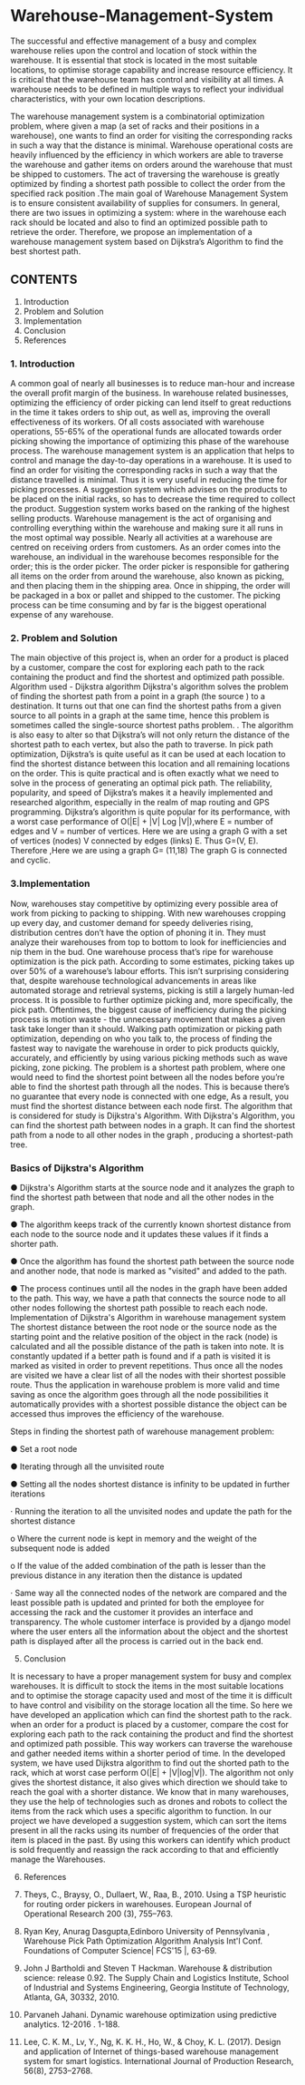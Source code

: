 # Warehouse-Management-System

The successful and effective management of a busy and complex warehouse relies upon the control and location of stock within the warehouse. It is essential that stock is located in the most suitable locations, to optimise storage capability and increase resource efficiency. It is critical that the warehouse team has control and visibility at all times. A warehouse needs to be defined in multiple ways to reflect your individual characteristics, with your own location descriptions. 


The warehouse management system is a combinatorial optimization problem, where given a map (a set of racks and their positions in a warehouse), one wants to find an order for visiting the corresponding racks in such a way that the distance is minimal. Warehouse operational costs are heavily influenced by the efficiency in which workers are able to traverse the warehouse and gather items on orders around the warehouse that must be shipped to customers. The act of traversing the warehouse is greatly optimized by finding a shortest path possible to collect the order from the specified rack position .The main goal of Warehouse Management System is to ensure consistent availability of supplies for consumers. In general, there are two issues in optimizing a system: where in the warehouse each rack should be located and also to find an optimized possible path to retrieve the order. Therefore, we propose an implementation of a warehouse management system based on Dijkstra’s Algorithm to find the best shortest path.


## CONTENTS

1. Introduction 
2. Problem and Solution 
3. Implementation 
4. Conclusion 
5. References 

### 1. Introduction

A common goal of nearly all businesses is to reduce man-hour and increase the
overall profit margin of the business. In warehouse related businesses,
optimizing the efficiency of order picking can lend itself to great reductions in
the time it takes orders to ship out, as well as, improving the overall
effectiveness of its workers. Of all costs associated with warehouse operations,
55-65% of the operational funds are allocated towards order picking showing
the importance of optimizing this phase of the warehouse process.
The warehouse management system is an application that helps to control and
manage the day-to-day operations in a warehouse. It is used to find an order
for visiting the corresponding racks in such a way that the distance travelled is
minimal. Thus it is very useful in reducing the time for picking processes. A
suggestion system which advises on the products to be placed on the initial
racks, so has to decrease the time required to collect the product. Suggestion
system works based on the ranking of the highest selling products.
Warehouse management is the act of organising and controlling everything
within the warehouse and making sure it all runs in the most optimal way
possible. Nearly all activities at a warehouse are centred on receiving orders
from customers. As an order comes into the warehouse, an individual in the
warehouse becomes responsible for the order; this is the order picker. The
order picker is responsible for gathering all items on the order from around
the warehouse, also known as picking, and then placing them in the shipping
area. Once in shipping, the order will be packaged in a box or pallet and
shipped to the customer. The picking process can be time consuming and by
far is the biggest operational expense of any warehouse.

### 2. Problem and Solution


The main objective of this project is, when an order for a product is placed by
a customer, compare the cost for exploring each path to the rack containing
the product and find the shortest and optimized path possible.
Algorithm used - Dijkstra algorithm
Dijkstra's algorithm solves the problem of finding the shortest path from a
point in a graph (the source ) to a destination. It turns out that one can find
the shortest paths from a given source to all points in a graph at the same
time, hence this problem is sometimes called the single-source shortest paths
problem. .
The algorithm is also easy to alter so that Dijkstra’s will not only return the
distance of the shortest path to each vertex, but also the path to traverse. In
pick path optimization, Dijkstra’s is quite useful as it can be used at each
location to find the shortest distance between this location and all remaining
locations on the order. This is quite practical and is often exactly what we
need to solve in the process of generating an optimal pick path. The reliability,
popularity, and speed of Dijkstra’s makes it a heavily implemented and
researched algorithm, especially in the realm of map routing and GPS
programming.
Dijkstra’s algorithm is quite popular for its performance, with a worst case
performance of O(|E| + |V| Log |V|),where E = number of edges and V =
number of vertices.
Here we are using a graph G with a set of vertices (nodes) V connected by
edges (links) E. Thus G=(V, E).
Therefore ,Here we are using a graph G= (11,18)
The graph G is connected and cyclic.

### 3.Implementation


Now, warehouses stay competitive by optimizing every possible area of work
from picking to packing to shipping. With new warehouses cropping up every
day, and customer demand for speedy deliveries rising, distribution centres
don’t have the option of phoning it in. They must analyze their warehouses
from top to bottom to look for inefficiencies and nip them in the bud.
One warehouse process that’s ripe for warehouse optimization is the pick
path. According to some estimates, picking takes up over 50% of a
warehouse’s labour efforts. This isn’t surprising considering that, despite
warehouse technological advancements in areas like automated storage and
retrieval systems, picking is still a largely human-led process. It is possible to
further optimize picking and, more specifically, the pick path. Oftentimes, the
biggest cause of inefficiency during the picking process is motion waste - the
unnecessary movement that makes a given task take longer than it should.
Walking path optimization or picking path optimization, depending on who
you talk to, the process of finding the fastest way to navigate the warehouse
in order to pick products quickly, accurately, and efficiently by using various
picking methods such as wave picking, zone picking.
The problem is a shortest path problem, where one would need to find the
shortest point between all the nodes before you’re able to find the shortest
path through all the nodes. This is because there’s no guarantee that every
node is connected with one edge, As a result, you must find the shortest
distance between each node first. The algorithm that is considered for study
is Dijkstra's Algorithm.
With Dijkstra's Algorithm, you can find the shortest path between nodes in a
graph. It can find the shortest path from a node to all other nodes in the
graph , producing a shortest-path tree.

### Basics of Dijkstra's Algorithm

● Dijkstra's Algorithm starts at the source node and it analyzes the graph to
find the shortest path between that node and all the other nodes in the
graph.

● The algorithm keeps track of the currently known shortest distance from
each node to the source node and it updates these values if it finds a
shorter path.

● Once the algorithm has found the shortest path between the source node
and another node, that node is marked as "visited" and added to the path.

● The process continues until all the nodes in the graph have been added to
the path. This way, we have a path that connects the source node to all
other nodes following the shortest path possible to reach each node.
Implementation of Dijkstra's Algorithm in warehouse management system
The shortest distance between the root node or the source node as the
starting point and the relative position of the object in the rack (node) is
calculated and all the possible distance of the path is taken into note. It is
constantly updated if a better path is found and if a path is visited it is marked
as visited in order to prevent repetitions. Thus once all the nodes are visited
we have a clear list of all the nodes with their shortest possible route.
Thus the application in warehouse problem is more valid and time saving as
once the algorithm goes through all the node possibilities it automatically
provides with a shortest possible distance the object can be accessed thus
improves the efficiency of the warehouse.

Steps in finding the shortest path of warehouse management problem:

● Set a root node

● Iterating through all the unvisited route

● Setting all the nodes shortest distance is infinity to be updated in further
iterations

· Running the iteration to all the unvisited nodes and update the path for the
shortest distance

o Where the current node is kept in memory and the weight of the
subsequent node is added

o If the value of the added combination of the path is lesser than
the previous distance in any iteration then the distance is
updated

· Same way all the connected nodes of the network are compared and the least
possible path is updated and printed for both the employee for accessing the
rack and the customer it provides an interface and transparency.
The whole customer interface is provided by a django model where the user
enters all the information about the object and the shortest path is displayed
after all the process is carried out in the back end.

5. Conclusion

It is necessary to have a proper management system for busy and complex
warehouses. It is difficult to stock the items in the most suitable locations
and to optimise the storage capacity used and most of the time it is
difficult to have control and visibility on the storage location all the time.
So here we have developed an application which can find the shortest path
to the rack. when an order for a product is placed by a customer, compare
the cost for exploring each path to the rack containing the product and
find the shortest and optimized path possible. This way workers can
traverse the warehouse and gather needed items within a shorter period
of time.
In the developed system, we have used Dijkstra algorithm to find out the
shorted path to the rack, which at worst case perform O(|E| + |V|log|V|).
The algorithm not only gives the shortest distance, it also gives which
direction we should take to reach the goal with a shorter distance.
We know that in many warehouses, they use the help of technologies such
as drones and robots to collect the items from the rack which uses a
specific algorithm to function. In our project we have developed a
suggestion system, which can sort the items present in all the racks using
its number of frequencies of the order that item is placed in the past.
By using this workers can identify which product is sold frequently and
reassign the rack according to that and efficiently manage the
Warehouses.

6. References

1. Theys, C., Braysy, O., Dullaert, W., Raa, B., 2010. Using a TSP heuristic for
routing order pickers in warehouses. European Journal of Operational
Research 200 (3), 755–763.

2. Ryan Key, Anurag Dasgupta,Edinboro University of Pennsylvania ,
Warehouse Pick Path Optimization Algorithm Analysis Int'l Conf.
Foundations of Computer Science| FCS'15 |, 63-69.

3. John J Bartholdi and Steven T Hackman. Warehouse & distribution science:
release 0.92. The Supply Chain and Logistics Institute, School of Industrial
and Systems Engineering, Georgia Institute of Technology, Atlanta, GA,
30332, 2010.

4. Parvaneh Jahani. Dynamic warehouse optimization using predictive
analytics. 12-2016 . 1-188.
5. Lee, C. K. M., Lv, Y., Ng, K. K. H., Ho, W., & Choy, K. L. (2017). Design and
application of Internet of things-based warehouse management system for
smart logistics. International Journal of Production Research, 56(8),
2753–2768.
